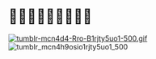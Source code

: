 # 🥑🥑🥑🥑🍖🥑🥑🥑🥑

[![tumblr-mcn4d4-Rro-B1rjty5uo1-500.gif](https://i.postimg.cc/bYVrmczN/tumblr-mcn4d4-Rro-B1rjty5uo1-500.gif)](https://postimg.cc/Rqfv0Y6j)
![tumblr_mcn4h9osio1rjty5uo1_500](https://github.com/bryan-melanson/bryan-melanson/assets/46350945/e721b932-d4ab-42e4-9532-e71b1b486d6a)

